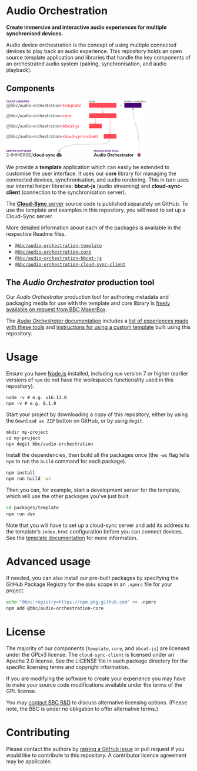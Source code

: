 # Audio Orchestration

**Create immersive and interactive audio experiences for multiple synchronised devices.**

Audio device orchestration is the concept of using multiple connected devices to play back an audio experience. This repository holds an open source template application and libraries that handle the key components of an orchestrated audio system (pairing, synchronisation, and audio playback).

## Components

<img alt="Components of this project: the template, core, bbcat-js, cloud-sync-client code in this repository, the cloud-sync server they use to communicate, and the media and metadata produced with the Audio Orchestrator tool." src="doc/repo-structure.png" width="380" height="158" />

We provide a **template** application which can easily be extended to customise the user interface. It uses our **core** library for managing the connected devices, synchronisation, and audio rendering. This in turn uses our internal helper libraries: **bbcat-js** (audio streaming) and **cloud-sync-client** (connection to the synchronisation server).

The [**Cloud-Sync** server](https://github.com/2-IMMERSE/cloud-sync) source code is published separately on GitHub. To use the template and examples in this repository, you will need to set up a Cloud-Sync server.

More detailed information about each of the packages is available in the respective Readme files.

* [`@bbc/audio-orchestration-template`](packages/template)
* [`@bbc/audio-orchestration-core`](packages/core)
* [`@bbc/audio-orchestration-bbcat-js`](packages/bbcat-js)
* [`@bbc/audio-orchestration-cloud-sync-client`](packages/cloud-sync-client)

## The _Audio Orchestrator_ production tool

Our _Audio Orchestrator_ production tool for authoring metadata and packaging media for use with the template and core library is [freely available on request from BBC MakerBox](https://www.bbc.co.uk/makerbox/tools/audio-orchestrator).

The [_Audio Orchestrator_ documentation](https://bbc.github.io/bbcat-orchestration-docs/) includes a [list of experiences made with these tools](https://bbc.github.io/bbcat-orchestration-docs/productions/) and [instructions for using a custom template](https://bbc.github.io/bbcat-orchestration-docs/custom-template) built using this repository.

# Usage

Ensure you have [Node.js](https://nodejs.org/en/) installed, including `npm` version 7 or higher (earlier versions of `npm` do not have the workspaces functionality used in this repository).

```
node -v # e.g. v16.13.0
npm -v # e.g. 8.1.0
```

Start your project by downloading a copy of this repository, either by using the `Download as ZIP` button on GitHub, or by using `degit`.

```
mkdir my-project
cd my-project
npx degit bbc/audio-orchestration
```

Install the dependencies, then build all the packages once (the `-ws` flag tells `npm` to run the `build` command for each package).

```sh
npm install
npm run build -ws
```

Then you can, for example, start a development server for the template, which will use the other packages you've just built.

```sh
cd packages/template
npm run dev
```

Note that you will have to set up a cloud-sync server and add its address to the template's `index.html` configuration before you can connect devices. See the [template documentation](./packages/template/Readme.md) for more information.

# Advanced usage

If needed, you can also install our pre-built packages by specifying the GitHub Package Registry for the `@bbc` scope in an `.npmrc` file for your project.

```sh
echo "@bbc:registry=https://npm.pkg.github.com" >> .npmrc
npm add @bbc/audio-orchestration-core
```

# License

The majority of our components (`template`, `core`, and `bbcat-js`) are licensed under the GPLv3 license. The `cloud-sync-client` is licensed under an Apache 2.0 license. See the LICENSE file in each package directory for the specific licensing terms and copyright information.

If you are modifying the software to create your experience you may have to make your source code modifications available under the terms of the GPL license.

You may [contact BBC R&D](https://www.bbc.co.uk/rd/contacts) to discuss alternative licensing options. (Please note, the BBC is under no obligation to offer alternative terms.)

# Contributing

Please contact the authors by [raising a GitHub issue](https://github.com/bbc/audio-orchestration/issues/new) or pull request if you would like to contribute to this repository. A contributor licence agreement may be applicable.
